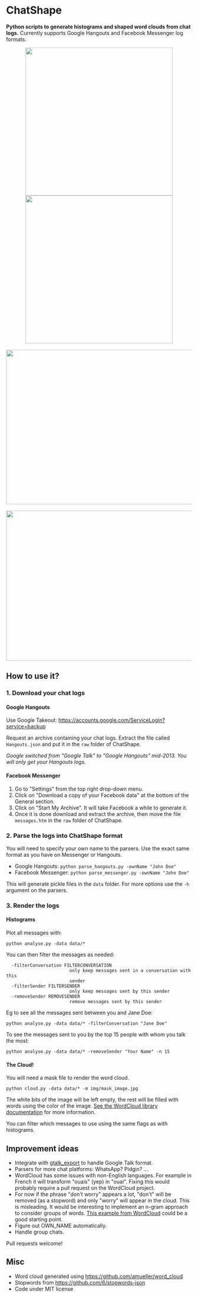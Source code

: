 # ChatShape

**Python scripts to generate histograms and shaped word clouds from chat logs.** Currently supports Google Hangouts and Facebook Messenger log formats.

<p align="center">
<img src="https://github.com/MasterScrat/ChatShape/raw/master/screenshots/cloud.png" width="400" height="400">
<img src="https://github.com/MasterScrat/ChatShape/raw/master/screenshots/cloud2.png" width="400" height="400">
<br><br>
<img src="https://github.com/MasterScrat/ChatShape/raw/master/screenshots/densities.png" width="705" height="418">
<br><br>
<img src="https://github.com/MasterScrat/ChatShape/raw/master/screenshots/histo.png" width="701" height="406">
</p>

## How to use it?

### 1. Download your chat logs

#### Google Hangouts

Use Google Takeout: https://accounts.google.com/ServiceLogin?service=backup

Request an archive containing your chat logs. Extract the file called `Hangouts.json` and put it in the `raw` folder of ChatShape.

*Google switched from "Google Talk" to "Google Hangouts" mid-2013. You will only get your Hangouts logs.*

#### Facebook Messenger

1. Go to "Settings" from the top right drop-down menu.
2. Click on "Download a copy of your Facebook data" at the bottom of the General section.
3. Click on "Start My Archive". It will take Facebook a while to generate it.
4. Once it is done download and extract the archive, then move the file `messages.htm` in the `raw` folder of ChatShape.

### 2. Parse the logs into ChatShape format

You will need to specify your own name to the parsers. Use the exact same format as you have on Messenger or Hangouts.

* Google Hangouts: `python parse_hangouts.py -ownName "John Doe"`
* Facebook Messenger: `python parse_messenger.py -ownName "John Doe"`

This will generate pickle files in the `data` folder. For more options use the `-h` argument on the parsers.

### 3. Render the logs

#### Histograms

Plot all messages with:

`python analyse.py -data data/*`

You can then filter the messages as needed:

````
  -filterConversation FILTERCONVERSATION
                        only keep messages sent in a conversation with this
                        sender
  -filterSender FILTERSENDER
                        only keep messages sent by this sender
  -removeSender REMOVESENDER
                        remove messages sent by this sender
````

Eg to see all the messages sent between you and Jane Doe: 

`python analyse.py -data data/* -filterConversation "Jane Doe"`

To see the messages sent to you by the top 15 people with whom you talk the most:

`python analyse.py -data data/* -removeSender "Your Name" -n 15`


#### The Cloud!

You will need a mask file to render the word cloud. 

`python cloud.py -data data/* -m img/mask_image.jpg`

The white bits of the image will be left empty, the rest will be filled with words using the color of the image. [See the WordCloud library documentation](https://github.com/amueller/word_cloud) for more information.

You can filter which messages to use using the same flags as with histograms.


## Improvement ideas

* Integrate with [gtalk_export](https://github.com/coandco/gtalk_export/) to handle Google Talk format.
* Parsers for more chat platforms: WhatsApp? Pidgin? ...
* WordCloud has some issues with non-English languages. For example in French it will transform "ouais" (yep) in "ouai". Fixing this would probably require a pull request on the WordCloud project.
* For now if the phrase "don't worry" appears a lot, "don't" will be removed (as a stopword) and only "worry" will appear in the cloud. This is misleading. It would be interesting to implement an n-gram approach to consider groups of words. [This example from WordCloud](https://github.com/amueller/word_cloud/blob/bc8e76ef98e3fdfa506deb56a3050e7a481e99ef/examples/bigrams.py) could be a good starting point.
* Figure out OWN_NAME automatically.
* Handle group chats.

Pull requests welcome!


## Misc

* Word cloud generated using https://github.com/amueller/word_cloud
* Stopwords from https://github.com/6/stopwords-json
* Code under MIT license